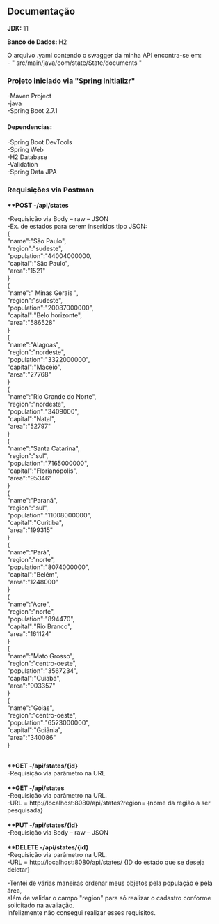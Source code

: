 <h2>Documentação</h2>
<p><b>JDK:</b> 11</p>
<p><b>Banco de Dados: </b>H2</p>
<p>
<p> O arquivo .yaml contendo o swagger da minha API encontra-se em:<br>
-  " src/main/java/com/state/State/documents "

</p>

<h3>Projeto iniciado via "Spring Initializr"</h3>
-Maven Project<br>
-java<br>
-Spring Boot 2.7.1<br>

<h4>Dependencias:</h4>
-Spring Boot DevTools<br>
-Spring Web<br>
-H2 Database<br>
-Validation<br>
-Spring Data JPA<br>
</p>
<p> <h3>Requisições via Postman</h3>
<b>**POST -/api/states</b><br>

-Requisição via Body – raw – JSON<br>
-Ex. de estados para serem inseridos tipo JSON:<br>
{<br>
    "name":"São Paulo",<br>
    "region":"sudeste",<br>
    "population":"44004000000,<br>
    "capital":"São Paulo",<br>
    "area":"1521"<br>
}<br>
{<br>
    "name":" Minas Gerais ",<br>
    "region":"sudeste",<br>
    "population":"20087000000",<br>
    "capital":"Belo horizonte",<br>
    "area":"586528"<br>
}<br>
{<br>
    "name":"Alagoas",<br>
    "region":"nordeste",<br>
    "population":"3322000000",<br>
    "capital":"Maceió",<br>
    "area":"27768"<br>
}<br>
{<br>
    "name":"Rio Grande do Norte",<br>
    "region":"nordeste",<br>
    "population":"3409000",<br>
    "capital":"Natal",<br>
    "area":"52797"<br>
}<br>
{<br>
    "name":"Santa Catarina",<br>
    "region":"sul",<br>
    "population":"7165000000",<br>
    "capital":"Florianópolis",<br>
    "area":"95346"<br>
}<br>
{<br>
    "name":"Paraná",<br>
    "region":"sul",<br>
    "population":"11008000000",<br>
    "capital":"Curitiba",<br>
    "area":"199315"<br>
}<br>
{<br>
    "name":"Pará",<br>
    "region":"norte",<br>
    "population":"8074000000",<br>
    "capital":"Belém",<br>
    "area":"1248000"<br>
}<br>
{<br>
    "name":"Acre",<br>
    "region":"norte",<br>
    "population":"894470",<br>
    "capital":"Rio Branco",<br>
    "area":"161124"<br>
}<br>
{<br>
    "name":"Mato Grosso",<br>
    "region":"centro-oeste",<br>
    "population":"3567234",<br>
    "capital":"Cuiabá",<br>
    "area":"903357"<br>
}<br>
{<br>
    "name":"Goias",<br>
    "region":"centro-oeste",<br>
    "population":"6523000000",<br>
    "capital":"Goiânia",<br>
    "area":"340086"<br>
}<br><br>

<b>**GET -/api/states/{id}</b><br>
-Requisição via parâmetro na URL<br><br>
<b>**GET -/api/states</b><br>
-Requisição via parâmetro na URL.<br>
-URL = http://localhost:8080/api/states?region= {nome da região a ser pesquisada}<br><br>
<b>**PUT -/api/states/{id} </b><br>
-Requisição via Body – raw – JSON<br><br>
<b>**DELETE -/api/states/{id}</b><br>
-Requisição via parâmetro na URL.<br>
-URL = http://localhost:8080/api/states/ {ID do estado que se deseja deletar}<br>
</p>

<p>
-Tentei de várias maneiras ordenar meus objetos pela população e pela área,<br>
além de validar o campo "region" para só realizar o cadastro conforme solicitado na avaliação.<br>
Infelizmente não consegui realizar esses requisitos.<br> </p>
